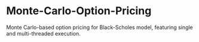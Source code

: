 # Monte-Carlo-Option-Pricing
Monte Carlo-based option pricing for Black-Scholes model, featuring single and multi-threaded execution.
